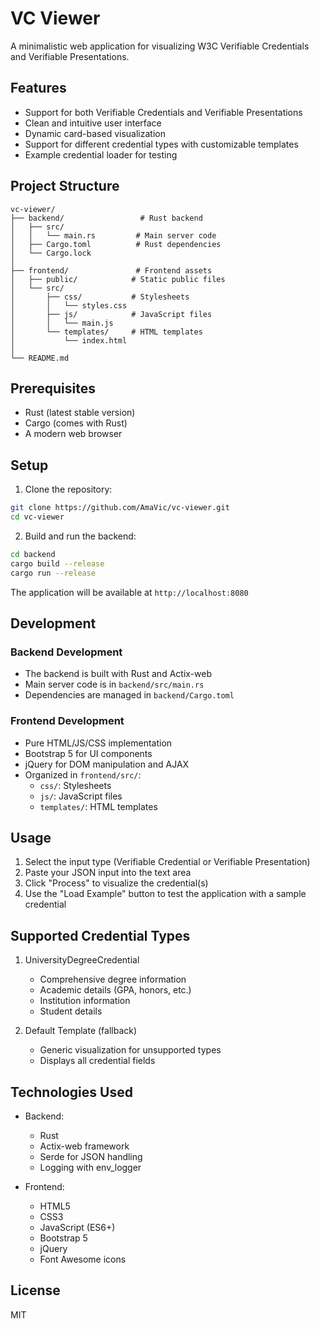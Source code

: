 # VC Viewer

A minimalistic web application for visualizing W3C Verifiable Credentials and Verifiable Presentations.

## Features

- Support for both Verifiable Credentials and Verifiable Presentations
- Clean and intuitive user interface
- Dynamic card-based visualization
- Support for different credential types with customizable templates
- Example credential loader for testing

## Project Structure

```
vc-viewer/
├── backend/                 # Rust backend
│   ├── src/
│   │   └── main.rs         # Main server code
│   ├── Cargo.toml          # Rust dependencies
│   └── Cargo.lock
│
├── frontend/               # Frontend assets
│   ├── public/            # Static public files
│   └── src/
│       ├── css/           # Stylesheets
│       │   └── styles.css
│       ├── js/            # JavaScript files
│       │   └── main.js
│       └── templates/     # HTML templates
│           └── index.html
│
└── README.md
```

## Prerequisites

- Rust (latest stable version)
- Cargo (comes with Rust)
- A modern web browser

## Setup

1. Clone the repository:
```bash
git clone https://github.com/AmaVic/vc-viewer.git
cd vc-viewer
```

2. Build and run the backend:
```bash
cd backend
cargo build --release
cargo run --release
```

The application will be available at `http://localhost:8080`

## Development

### Backend Development
- The backend is built with Rust and Actix-web
- Main server code is in `backend/src/main.rs`
- Dependencies are managed in `backend/Cargo.toml`

### Frontend Development
- Pure HTML/JS/CSS implementation
- Bootstrap 5 for UI components
- jQuery for DOM manipulation and AJAX
- Organized in `frontend/src/`:
  - `css/`: Stylesheets
  - `js/`: JavaScript files
  - `templates/`: HTML templates

## Usage

1. Select the input type (Verifiable Credential or Verifiable Presentation)
2. Paste your JSON input into the text area
3. Click "Process" to visualize the credential(s)
4. Use the "Load Example" button to test the application with a sample credential

## Supported Credential Types

1. UniversityDegreeCredential
   - Comprehensive degree information
   - Academic details (GPA, honors, etc.)
   - Institution information
   - Student details

2. Default Template (fallback)
   - Generic visualization for unsupported types
   - Displays all credential fields

## Technologies Used

- Backend:
  - Rust
  - Actix-web framework
  - Serde for JSON handling
  - Logging with env_logger

- Frontend:
  - HTML5
  - CSS3
  - JavaScript (ES6+)
  - Bootstrap 5
  - jQuery
  - Font Awesome icons

## License

MIT 